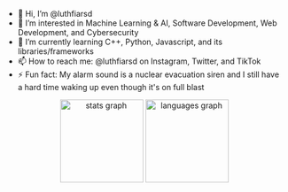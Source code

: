 - 👋 Hi, I’m @luthfiarsd
- 👀 I’m interested in Machine Learning & AI, Software Development, Web Development, and Cybersecurity
- 🌱 I’m currently learning C++, Python, Javascript, and its libraries/frameworks
- 📫 How to reach me: @luthfiarsd on Instagram, Twitter, and TikTok
- ⚡ Fun fact: My alarm sound is a nuclear evacuation siren and I still have a hard time waking up even though it's on full blast

<div align="center">
  <img src="https://github-readme-stats.vercel.app/api?username=luthfiarsd&hide_title=false&hide_rank=false&show_icons=true&include_all_commits=true&count_private=true&disable_animations=false&theme=dracula&locale=en&hide_border=false" height="150" alt="stats graph"  />
  <img src="https://github-readme-stats.vercel.app/api/top-langs?username=luthfiarsd&locale=en&hide_title=false&layout=compact&card_width=320&langs_count=5&theme=dracula&hide_border=false" height="150" alt="languages graph"  />
</div>

<!---
luthfiarsd/luthfiarsd is a ✨ special ✨ repository because its `README.md` (this file) appears on your GitHub profile.
You can click the Preview link to take a look at your changes.
--->
